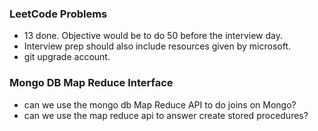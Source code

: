 ### LeetCode Problems ###
 - 13 done. Objective would be to do 50 before the interview day.
 - Interview prep should also include resources given by microsoft.
 - git upgrade account.
 
   
### Mongo DB Map Reduce Interface ###
 - can we use the mongo db Map Reduce API to do joins on Mongo?
 - can we use the map reduce api to answer create stored procedures?
 
 